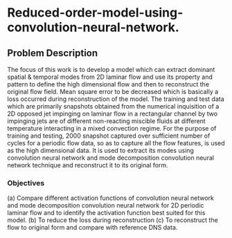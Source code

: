 # Reduced-order-model-using-convolution-neural-network.
## Problem Description
The focus of this work is to develop a model which can extract dominant spatial & temporal modes from 2D laminar flow and use its property and pattern to define the high dimensional flow and then to reconstruct the original flow field. Mean square error to be decreased which is basically a loss occurred during reconstruction of the model. The training and test data which are primarily snapshots obtained from the numerical inquisition of a 2D opposed jet impinging on laminar flow in a rectangular channel by two impinging jets are of different non-reacting miscible fluids at different temperature interacting in a mixed convection regime. 
For the purpose of training and testing, 2000 snapshot captured over sufficient number of cycles for a periodic flow data, so as to capture all the flow features, is used as the high dimensional data. It is used to extract its modes using convolution neural network and mode decomposition convolution neural network technique and reconstruct it to its original form.
### Objectives
(a)	Compare different activation functions of convolution neural network and mode decomposition convolution neural network for 2D periodic laminar flow and to identify the activation function best suited for this model.
(b)	To reduce the loss during reconstruction
(c)	To reconstruct the flow to original form and compare with reference DNS data. 
